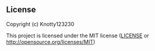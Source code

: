 

## License

Copyright (c) Knotty123230 

This project is licensed under the MIT license ([LICENSE] or <http://opensource.org/licenses/MIT>)

[LICENSE]: ./LICENSE
